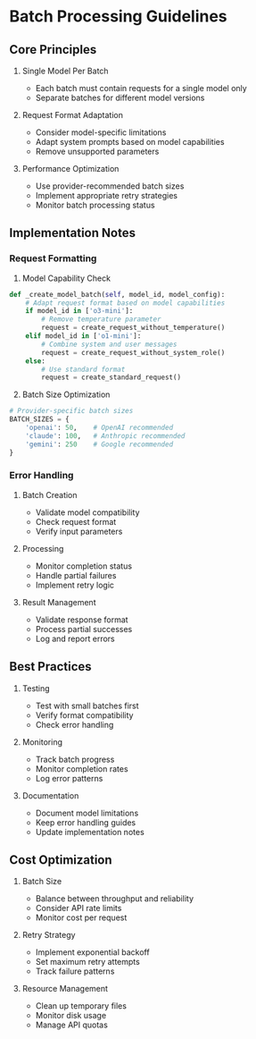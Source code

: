 # Batch Processing Guidelines

## Core Principles

1. Single Model Per Batch
   - Each batch must contain requests for a single model only
   - Separate batches for different model versions

2. Request Format Adaptation
   - Consider model-specific limitations
   - Adapt system prompts based on model capabilities
   - Remove unsupported parameters

3. Performance Optimization
   - Use provider-recommended batch sizes
   - Implement appropriate retry strategies
   - Monitor batch processing status

## Implementation Notes

### Request Formatting

1. Model Capability Check
```python
def _create_model_batch(self, model_id, model_config):
    # Adapt request format based on model capabilities
    if model_id in ['o3-mini']:
        # Remove temperature parameter
        request = create_request_without_temperature()
    elif model_id in ['o1-mini']:
        # Combine system and user messages
        request = create_request_without_system_role()
    else:
        # Use standard format
        request = create_standard_request()
```

2. Batch Size Optimization
```python
# Provider-specific batch sizes
BATCH_SIZES = {
    'openai': 50,    # OpenAI recommended
    'claude': 100,   # Anthropic recommended
    'gemini': 250    # Google recommended
}
```

### Error Handling

1. Batch Creation
   - Validate model compatibility
   - Check request format
   - Verify input parameters

2. Processing
   - Monitor completion status
   - Handle partial failures
   - Implement retry logic

3. Result Management
   - Validate response format
   - Process partial successes
   - Log and report errors

## Best Practices

1. Testing
   - Test with small batches first
   - Verify format compatibility
   - Check error handling

2. Monitoring
   - Track batch progress
   - Monitor completion rates
   - Log error patterns

3. Documentation
   - Document model limitations
   - Keep error handling guides
   - Update implementation notes

## Cost Optimization

1. Batch Size
   - Balance between throughput and reliability
   - Consider API rate limits
   - Monitor cost per request

2. Retry Strategy
   - Implement exponential backoff
   - Set maximum retry attempts
   - Track failure patterns

3. Resource Management
   - Clean up temporary files
   - Monitor disk usage
   - Manage API quotas
